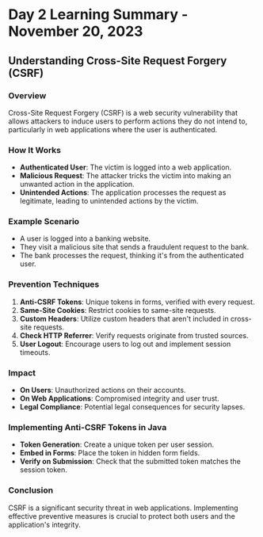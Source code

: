 # Day 2 Learning Summary - November 20, 2023

## Understanding Cross-Site Request Forgery (CSRF)

### Overview
Cross-Site Request Forgery (CSRF) is a web security vulnerability that allows attackers to induce users to perform actions they do not intend to, particularly in web applications where the user is authenticated.

### How It Works
- **Authenticated User**: The victim is logged into a web application.
- **Malicious Request**: The attacker tricks the victim into making an unwanted action in the application.
- **Unintended Actions**: The application processes the request as legitimate, leading to unintended actions by the victim.

### Example Scenario
- A user is logged into a banking website.
- They visit a malicious site that sends a fraudulent request to the bank.
- The bank processes the request, thinking it's from the authenticated user.

### Prevention Techniques
1. **Anti-CSRF Tokens**: Unique tokens in forms, verified with every request.
2. **Same-Site Cookies**: Restrict cookies to same-site requests.
3. **Custom Headers**: Utilize custom headers that aren't included in cross-site requests.
4. **Check HTTP Referrer**: Verify requests originate from trusted sources.
5. **User Logout**: Encourage users to log out and implement session timeouts.

### Impact
- **On Users**: Unauthorized actions on their accounts.
- **On Web Applications**: Compromised integrity and user trust.
- **Legal Compliance**: Potential legal consequences for security lapses.

### Implementing Anti-CSRF Tokens in Java
- **Token Generation**: Create a unique token per user session.
- **Embed in Forms**: Place the token in hidden form fields.
- **Verify on Submission**: Check that the submitted token matches the session token.

### Conclusion
CSRF is a significant security threat in web applications. Implementing effective preventive measures is crucial to protect both users and the application's integrity.
